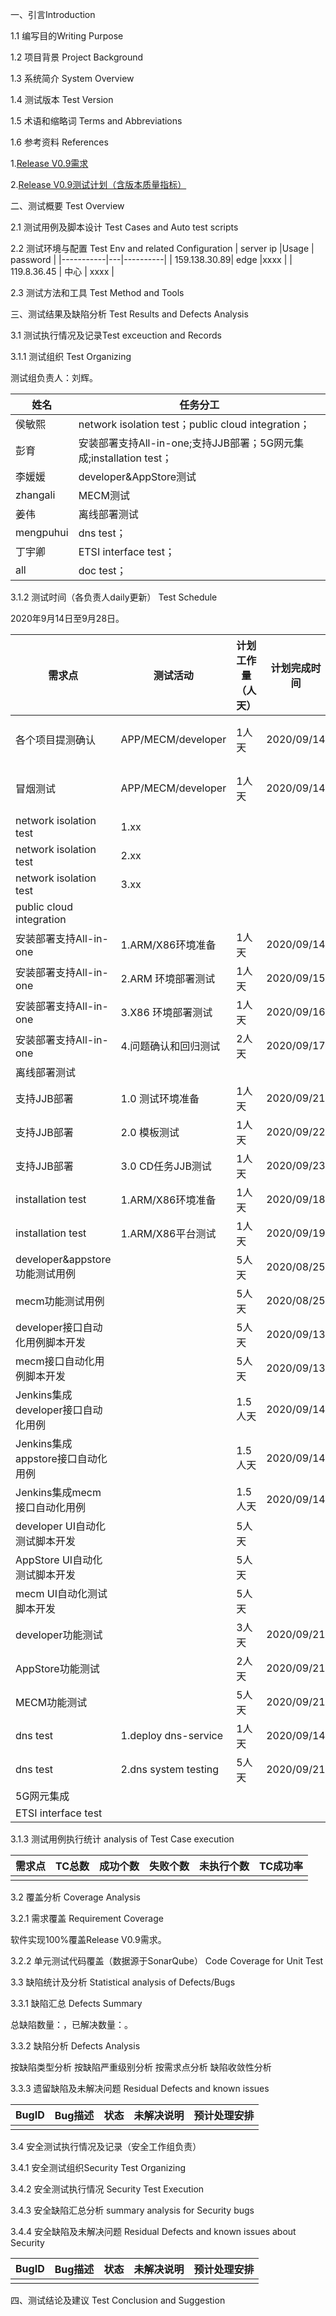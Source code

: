 一、引言Introduction

1.1 编写目的Writing Purpose

1.2 项目背景 Project Background

1.3 系统简介 System Overview

1.4 测试版本 Test Version

1.5 术语和缩略词 Terms and Abbreviations

1.6 参考资料 References

1.[Release V0.9需求](https://gitee.com/edgegallery/community/blob/master/TSC/Release/v0.9/%E7%89%88%E6%9C%AC%E9%9C%80%E6%B1%82.md)

2.[Release V0.9测试计划（含版本质量指标）](https://gitee.com/edgegallery/community/blob/master/Test%20WG/Test%20Release/Edgeggallery%20R0.9%20Test%20%20Planning%20.md)

二、测试概要 Test Overview

2.1 测试用例及脚本设计 Test Cases and Auto test scripts

2.2 测试环境与配置 Test Env and related Configuration
| server ip |Usage   | password |
|-----------|---|----------|
| 159.138.30.89| edge  |xxxx |
| 119.8.36.45 | 中心  | xxxx    |


2.3 测试方法和工具 Test Method and Tools

三、测试结果及缺陷分析 Test Results and Defects Analysis

3.1 测试执行情况及记录Test exceuction and Records

3.1.1 测试组织 Test Organizing

测试组负责人：刘辉。

| 姓名 | 任务分工 |
|---|---|
| 侯敏熙 | network isolation test；public cloud integration； |
| 彭育 | 安装部署支持All-in-one;支持JJB部署；5G网元集成;installation test； |
| 李媛媛 | developer&AppStore测试 |
| zhangali | MECM测试 |
| 姜伟 | 离线部署测试 |
| mengpuhui | dns test； |
| 丁宇卿 | ETSI interface test； |
| all | doc test； |

3.1.2 测试时间（各负责人daily更新） Test Schedule

2020年9月14日至9月28日。

|需求点|测试活动|计划工作量（人天）|计划完成时间|实际完成时间|实际工作量（人天）|负责人|Progress|
|---|---|---|---|---|---|---|---|
|各个项目提测确认|APP/MECM/developer |1人天 |2020/09/14| | |刘辉/彭育/侯敏熙 | 0%|
|冒烟测试|APP/MECM/developer |1人天 |2020/09/14| | |刘辉/彭育/侯敏熙 |Delay|
|network isolation test|1.xx | | | | | |0%|
|network isolation test|2.xx | | | | |  |0%|
|network isolation test|3.xx | | | | | |0%|
|public cloud integration| | | | | | |0%|
|安装部署支持All-in-one|1.ARM/X86环境准备|1人天| 2020/09/14| | | Pengyu|Delay|
|安装部署支持All-in-one|2.ARM 环境部署测试|1人天| 2020/09/15| | | Pengyu|0%|
|安装部署支持All-in-one|3.X86 环境部署测试|1人天| 2020/09/16| | | Pengyu|0%|
|安装部署支持All-in-one|4.问题确认和回归测试|2人天| 2020/09/17| | | Pengyu|0%|
|离线部署测试| | | | | | |0%|
|支持JJB部署| 1.0 测试环境准备|1人天 |2020/09/21 | | | Pengyu|0%|
|支持JJB部署| 2.0 模板测试|1人天 |2020/09/22 | | |PengYu |0%|
|支持JJB部署| 3.0 CD任务JJB测试|1人天 |2020/09/23 | | |PengYu |0%|
|installation test|1.ARM/X86环境准备|1人天| 2020/09/18| | | Pengyu|0%|
|installation test|1.ARM/X86平台测试|1人天| 2020/09/19| | | Pengyu|0%|
|developer&appstore功能测试用例| |5人天|2020/08/25|2020/08/25|5人天|李媛媛|100%|
|mecm功能测试用例| |5人天|2020/08/25|2020/08/25|5人天|张阿利|100%|
|developer接口自动化用例脚本开发| |5人天|2020/09/13|2020/09/09|5人天|李媛媛|100%|
|mecm接口自动化用例脚本开发| |5人天|2020/09/13|2020/09/09|5人天|张阿利|100%|
|Jenkins集成developer接口自动化用例| |1.5人天| 2020/09/14|2020/09/10|1.5人天|张阿利/李媛媛|100%|
|Jenkins集成appstore接口自动化用例| |1.5人天| 2020/09/14|2020/09/10|1.5人天|张阿利|100%|
|Jenkins集成mecm接口自动化用例| |1.5人天| 2020/09/14|2020/09/10|1.5人天|张阿利|100%|
|developer UI自动化测试脚本开发| |5人天| | | |李媛媛|0%|
|AppStore UI自动化测试脚本开发| |5人天| | | |李媛媛|0%|
|mecm UI自动化测试脚本开发| |5人天| | | |张阿利|0%|
|developer功能测试| |3人天| 2020/09/21| | |李媛媛|0%|
|AppStore功能测试| |2人天| 2020/09/21| | |李媛媛|0%|
|MECM功能测试| |5人天| 2020/09/21| | |张阿利|0%|
|dns test|1.deploy dns-service|1人天|2020/09/14| | |pmeng|50%|
|dns test|2.dns system testing|5人天|2020/09/21| | |pmeng|0%|
|5G网元集成| | | | | | |0%|
|ETSI interface test| | | | | | | 0%|

3.1.3 测试用例执行统计 analysis of Test Case execution

|需求点|TC总数|成功个数|失败个数|未执行个数|TC成功率|
|--|--|--|--|--|--|
|  |  |  |  |  |  |


3.2 覆盖分析 Coverage Analysis

3.2.1 需求覆盖 Requirement Coverage

软件实现100%覆盖Release V0.9需求。

3.2.2 单元测试代码覆盖（数据源于SonarQube） Code Coverage for Unit Test

3.3 缺陷统计及分析 Statistical analysis of Defects/Bugs

3.3.1 缺陷汇总 Defects Summary

总缺陷数量：，已解决数量：。

3.3.2 缺陷分析 Defects Analysis

按缺陷类型分析
按缺陷严重级别分析
按需求点分析
缺陷收敛性分析

3.3.3 遗留缺陷及未解决问题 Residual Defects and known issues

|BugID|Bug描述|状态|未解决说明|预计处理安排|
|--|--|--|--|--|
|  |  |  |  |  |

3.4 安全测试执行情况及记录（安全工作组负责）

3.4.1 安全测试组织Security Test Organizing

3.4.2 安全测试执行情况 Security Test Execution

3.4.3 安全缺陷汇总分析 summary analysis for Security bugs

3.4.4 安全缺陷及未解决问题 Residual Defects and known issues about Security 

|BugID|Bug描述|状态|未解决说明|预计处理安排|
|--|--|--|--|--|
|  |  |  |  |  |

四、测试结论及建议 Test Conclusion and Suggestion
